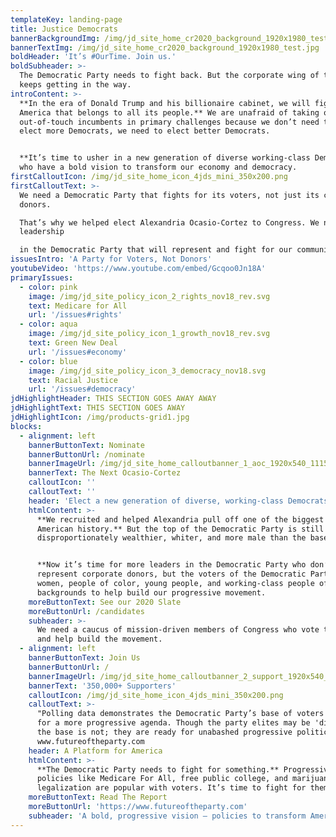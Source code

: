 ```yaml
---
templateKey: landing-page
title: Justice Democrats
bannerBackgroundImg: /img/jd_site_home_cr2020_background_1920x1980_test.jpg
bannerTextImg: /img/jd_site_home_cr2020_background_1920x1980_test.jpg
boldHeader: 'It’s #OurTime. Join us.'
boldSubheader: >-
  The Democratic Party needs to fight back. But the corporate wing of the party
  keeps getting in the way.
introContent: >-
  **In the era of Donald Trump and his billionaire cabinet, we will fight for an
  America that belongs to all its people.** We are unafraid of taking on
  out-of-touch incumbents in primary challenges because we don’t need to just
  elect more Democrats, we need to elect better Democrats. 


  **It’s time to usher in a new generation of diverse working-class Democrats**
  who have a bold vision to transform our economy and democracy.
firstCalloutIcon: /img/jd_site_home_icon_4jds_mini_350x200.png
firstCalloutText: >-
  We need a Democratic Party that fights for its voters, not just its corporate
  donors. 

  That’s why we helped elect Alexandria Ocasio-Cortez to Congress. We need
  leadership 

  in the Democratic Party that will represent and fight for our communities.
issuesIntro: 'A Party for Voters, Not Donors'
youtubeVideo: 'https://www.youtube.com/embed/Gcqoo0Jn18A'
primaryIssues:
  - color: pink
    image: /img/jd_site_policy_icon_2_rights_nov18_rev.svg
    text: Medicare for All
    url: '/issues#rights'
  - color: aqua
    image: /img/jd_site_policy_icon_1_growth_nov18_rev.svg
    text: Green New Deal
    url: '/issues#economy'
  - color: blue
    image: /img/jd_site_policy_icon_3_democracy_nov18.svg
    text: Racial Justice
    url: '/issues#democracy'
jdHighlightHeader: THIS SECTION GOES AWAY AWAY
jdHighlightText: THIS SECTION GOES AWAY
jdHighlightIcon: /img/products-grid1.jpg
blocks:
  - alignment: left
    bannerButtonText: Nominate
    bannerButtonUrl: /nominate
    bannerImageUrl: /img/jd_site_home_calloutbanner_1_aoc_1920x540_111518.jpg
    bannerText: The Next Ocasio-Cortez
    calloutIcon: ''
    calloutText: ''
    header: 'Elect a new generation of diverse, working-class Democrats'
    htmlContent: >-
      **We recruited and helped Alexandria pull off one of the biggest upsets in
      American history.** But the top of the Democratic Party is still
      disproportionately wealthier, whiter, and more male than the base. 


      **Now it’s time for more leaders in the Democratic Party who don’t just
      represent corporate donors, but the voters of the Democratic Party:**
      women, people of color, young people, and working-class people of all
      backgrounds to help build our progressive movement.
    moreButtonText: See our 2020 Slate
    moreButtonUrl: /candidates
    subheader: >-
      We need a caucus of mission-driven members of Congress who vote together
      and help build the movement.
  - alignment: left
    bannerButtonText: Join Us
    bannerButtonUrl: /
    bannerImageUrl: /img/jd_site_home_calloutbanner_2_support_1920x540_111518.jpg
    bannerText: '350,000+ Supporters'
    calloutIcon: /img/jd_site_home_icon_4jds_mini_350x200.png
    calloutText: >-
      "Polling data demonstrates the Democratic Party’s base of voters are ready
      for a more progressive agenda. Though the party elites may be 'divided'
      the base is not; they are ready for unabashed progressive politicians." —
      www.futureoftheparty.com
    header: A Platform for America
    htmlContent: >-
      **The Democratic Party needs to fight for something.** Progressive
      policies like Medicare For All, free public college, and marijuana
      legalization are popular with voters. It’s time to fight for them.
    moreButtonText: Read The Report
    moreButtonUrl: 'https://www.futureoftheparty.com'
    subheader: 'A bold, progressive vision — policies to transform America.'
---
```


